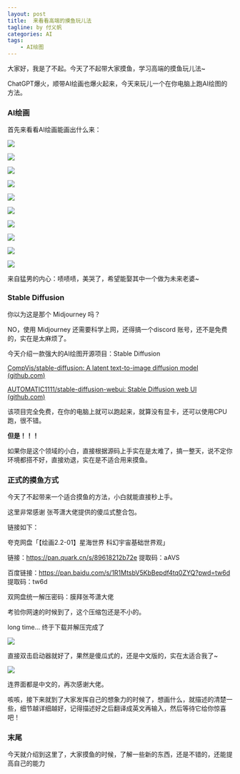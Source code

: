 ```yaml
---
layout: post
title:  来看看高端的摸鱼玩儿法
tagline: by 付义帆
categories: AI
tags: 
    - AI绘图
---
```


大家好，我是了不起。今天了不起带大家摸鱼，学习高端的摸鱼玩儿法~

ChatGPT爆火，顺带AI绘画也爆火起来，今天来玩儿一个在你电脑上跑AI绘图的方法。

<!--more-->

### AI绘画

首先来看看AI绘画能画出什么来：

![](D:/dev/javanorth/assets/images/2023/meinv/1.jpg)

![](D:/dev/javanorth/assets/images/2023/meinv/2.jpg)

![](D:/dev/javanorth/assets/images/2023/meinv/3.jpg)

![](D:/dev/javanorth/assets/images/2023/meinv/4.jpg)

![](D:/dev/javanorth/assets/images/2023/meinv/5.jpg)

![](D:/dev/javanorth/assets/images/2023/meinv/6.jpg)

![](D:/dev/javanorth/assets/images/2023/meinv/7.jpg)

![](D:/dev/javanorth/assets/images/2023/meinv/8.jpg)

![](D:/dev/javanorth/assets/images/2023/meinv/9.jpg)

![](D:/dev/javanorth/assets/images/2023/meinv/10.jpg)



来自猛男的内心：啧啧啧，美哭了，希望能娶其中一个做为未来老婆~

### Stable Diffusion

你以为这是那个 Midjourney 吗？

NO，使用 Midjourney 还需要科学上网，还得搞一个discord 账号，还不是免费的，实在是太麻烦了。

今天介绍一款强大的AI绘图开源项目：Stable Diffusion

[CompVis/stable-diffusion: A latent text-to-image diffusion model (github.com)](https://github.com/CompVis/stable-diffusion)

[AUTOMATIC1111/stable-diffusion-webui: Stable Diffusion web UI (github.com)](https://github.com/AUTOMATIC1111/stable-diffusion-webui)

该项目完全免费，在你的电脑上就可以跑起来，就算没有显卡，还可以使用CPU跑，很不错。

**但是！！！**

如果你是这个领域的小白，直接根据源码上手实在是太难了，搞一整天，说不定你环境都搭不好，直接劝退，实在是不适合用来摸鱼。

### 正式的摸鱼方式

今天了不起带来一个适合摸鱼的方法，小白就能直接秒上手。

这里非常感谢 张芩潇大佬提供的傻瓜式整合包。

链接如下：

夸克网盘「【绘画2.2-01】星海世界 科幻宇宙基础世界观」 

链接：https://pan.quark.cn/s/89618212b72e 提取码：aAVS 

百度链接：https://pan.baidu.com/s/1R1MtsbV5KbBepdf4tq0ZYQ?pwd=tw6d 提取码：tw6d 

双网盘统一解压密码：膜拜张芩潇大佬

考验你网速的时候到了，这个压缩包还是不小的。



long time... 终于下载并解压完成了

![](D:/dev/javanorth/assets/images/2023/fu/fdsafdsae.png)

直接双击启动器就好了，果然是傻瓜式的，还是中文版的，实在太适合我了~

![](D:/dev/javanorth/assets/images/2023/fu/image-204.png)

连界面都是中文的，再次感谢大佬。

咳咳，接下来就到了大家发挥自己的想象力的时候了，想画什么，就描述的清楚一些，细节越详细越好，记得描述好之后翻译成英文再输入，然后等待它给你惊喜吧！



### 末尾

今天就介绍到这里了，大家摸鱼的时候，了解一些新的东西，还是不错的，还能提高自己的能力